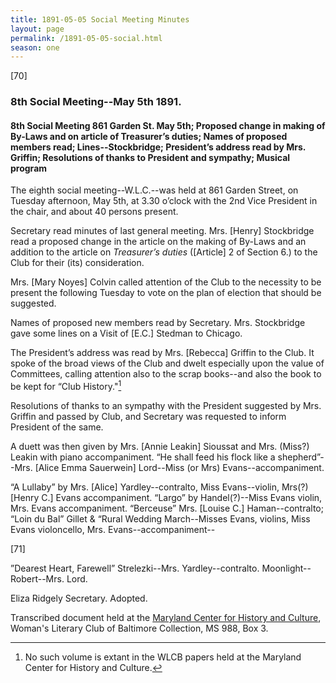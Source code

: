 ```yaml
---
title: 1891-05-05 Social Meeting Minutes
layout: page
permalink: /1891-05-05-social.html
season: one
---
```

[70]

### 8th Social Meeting--May 5th 1891.

#### 8th Social Meeting 861 Garden St. May 5th; Proposed change in making of By-Laws and on article of Treasurer’s duties; Names of proposed members read; Lines--Stockbridge; President’s address read by Mrs. Griffin; Resolutions of thanks to President and sympathy; Musical program

The eighth social meeting--W.L.C.--was held at 861 Garden Street, on Tuesday afternoon, May 5th, at 3.30 o’clock with the 2nd Vice President in the chair, and about 40 persons present.

Secretary read minutes of last general meeting. Mrs. [Henry] Stockbridge read a proposed change in the article on the making of By-Laws and an addition to the article on _Treasurer’s duties_ ([Article] 2 of Section 6.) to the Club for their (its) consideration.

Mrs. [Mary Noyes] Colvin called attention of the Club to the necessity to be present the following Tuesday to vote on the plan of election that should be suggested.

Names of proposed new members read by Secretary. Mrs. Stockbridge gave some lines on a Visit of [E.C.] Stedman to Chicago.

The President’s address was read by Mrs. [Rebecca] Griffin to the Club. It spoke of the broad views of the Club and dwelt especially upon the value of Committees, calling attention also to the scrap books--and also the book to be kept for “Club History."[^history]

[^history]: No such volume is extant in the WLCB papers held at the Maryland Center for History and Culture.

Resolutions of thanks to an sympathy with the President suggested by Mrs. Griffin and passed by Club, and Secretary was requested to inform President of the same.

A duett was then given by Mrs. [Annie Leakin] Sioussat and Mrs. (Miss?) Leakin with piano accompaniment. “He shall feed his flock like a shepherd”--Mrs. [Alice Emma Sauerwein] Lord--Miss (or Mrs) Evans--accompaniment.

“A Lullaby” by Mrs. [Alice] Yardley--contralto, Miss Evans--violin, Mrs(?) [Henry C.] Evans accompaniment. “Largo” by Handel(?)--Miss Evans violin, Mrs. Evans accompaniment. “Berceuse” Mrs. [Louise C.] Haman--contralto; “Loin du Bal” Gillet & “Rural Wedding March--Misses Evans, violins, Miss Evans violoncello, Mrs. Evans--accompaniment--

[71]

”Dearest Heart, Farewell” Strelezki--Mrs. Yardley--contralto. Moonlight--Robert--Mrs. Lord.

Eliza Ridgely
Secretary.
Adopted.

Transcribed document held at the [Maryland Center for History and Culture](http://mdhs.org/), Woman's Literary Club of Baltimore Collection, MS 988, Box 3. 